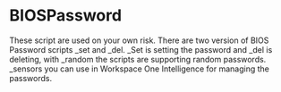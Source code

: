 # BIOSPassword

These script are used on your own risk. There are two version of BIOS Password scripts _set and _del. _Set is setting the password and _del is deleting, with _random the scripts are supporting random passwords.
_sensors you can use in Workspace One Intelligence for managing the passwords.
